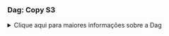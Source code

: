 ### Dag: Copy S3
<details>
  <summary>
  Clique aqui para maiores informações sobre a Dag
  </summary>
<p>

<p align="center">
  <a href="https://datasprints.com/">
    <img src="https://data-sprints-candidate-luizvidal.s3.us-east-2.amazonaws.com/logo.png" alt="Data Sprints" width="128" height="44">
  </a>
</p>

#### Propósito

Esta DAG faz o download dos arquivos csv e json do bucket disponibilizado pelo time da Data Sprints, faz a limpeza dos arquivos, removendo cabeçalho e transformando os arquivos json's em csvs. Em seguida move os arquivos para os buckets do candidato Luiz Vinicius Vidal. 

#### Tasks

Este workflow faz as seguintes tarefas:

<style type="text/css">
.tg  {border-collapse:collapse;border-spacing:0;}
.tg td{font-family:Arial, sans-serif;font-size:14px;padding:10px 5px;border-style:solid;border-width:1px;overflow:hidden;word-break:normal;border-color:black;}
.tg th{font-family:Arial, sans-serif;font-size:14px;font-weight:normal;padding:10px 5px;border-style:solid;border-width:1px;overflow:hidden;word-break:normal;border-color:black;}
.tg .tg-0pky{border-color:inherit;text-align:left;vertical-align:top}
.tg .header{border-color:inherit;font-weight:bold;text-align:center;vertical-align:center}
.tg .subheader{border-color:inherit;font-size:12px;color: red;font-weight:bold;text-align:left;vertical-align:center}
.tg .texto{border-color:inherit;font-size:12px;font-weight:normal;text-align:left;vertical-align:center}
</style>
<table class="tg">
  <tr>
    <th class="header">Task</th>
    <th class="header">Função</th>
  </tr>
  <tr>
    <td class="subheader">start_log</td>
    <td class="texto">Task Inicial - apenas indica o horário de início da execução do fluxo.</td>
  </tr>
  <tr>
    <td class="subheader">get_file_extractJSON2009</td>
    <td class="texto" rowspan="3">Esta task faz o download dos arquivos de payment, vendor e trips do bucket da data-sprints.</td>
  </tr>
  <tr>
    <td class="subheader">get_file_extractJSON2010</td>
  </tr> 
  <tr>  
    <td class="subheader">get_file_extractJSON2011</td>
  </tr>
  <tr>
    <td class="subheader">get_file_extractJSON2012</td>
  </tr> 
  <tr>  
    <td class="subheader">get_file_extractCSVPayment</td>
  </tr>
  <tr>
    <td class="subheader">get_file_extractCSVVendor</td>
  </tr> 
  <tr>
    <td class="subheader">create_athena_scci_securitizadora_raw</td>
    <td class="texto" rowspan="3">Esta task faz a criação - "CREATE" - dos bancos de dados  "raw" no Athena  - Securitizadora, Hipotecária e Banco.</td>
  </tr>
  <tr>
    <td class="subheader">create_athena_database_scci_hipotecaria_raw</td>
  </tr> 
  <tr>  
    <td class="subheader">create_athena_database_scci_banco_raw</td>
  </tr>
  <tr>
    <td class="subheader">remove_ddl_raw_securitizadora</td>
    <td class="texto" rowspan="3">Esta task limpa a pasta que contém os scripts .sql de criação de tabelas dos bancos "raw" no Athena  - Securitizadora, Hipotecária e Banco.</td>
  </tr>
  <tr>
    <td class="subheader">remove_ddl_raw_hipotecaria</td>
  </tr> 
  <tr>  
    <td class="subheader">remove_ddl_raw_banco</td>
  </tr>
  <tr>
    <td class="subheader">download_ddls_securitizadora_from_s3</td>
    <td class="texto" rowspan="3">Esta task faz o download dos scripts de criação de tabelas "raw" do Athena para a pasta local do servidor do Airflow - Securitizadora, Hipotecária e Banco.</td>
  </tr>
  <tr>
    <td class="subheader">download_ddls_hipotecaria_from_s3</td>
  </tr> 
  <tr>  
    <td class="subheader">download_ddls_banco_from_s3</td>
  </tr>
  <tr>
    <td class="subheader">create_raw_tables_securitizadora</td>
    <td class="texto" rowspan="3">Esta task executa todos os scripts .sql de criação de tabela para o banco de dados "Raw" do Athena, dependendo da origem dos dados, ou seja, Securitizadora, Hipotecária ou Banco, a tabela irá pertencer a seu banco de dados respectivo.</td>
  </tr>
  <tr>
    <td class="subheader">create_raw_tables_hipotecaria</td>
  </tr> 
  <tr>  
    <td class="subheader">create_raw_tables_banco</td>
  </tr>
  <tr>
    <td class="subheader">drop_athena_database_processed</td>
    <td class="texto">Esta task faz a deleção - "DROP" - dos bancos de dados "processed" no Athena.</td>
  </tr>
  <tr>
    <td class="subheader">create_athena_database_processed</td>
    <td class="texto">Esta task faz a criação - "CREATE" - dos bancos de dados "processed" no Athena.</td>
  </tr>
  <tr>
    <td class="subheader">create_processed_tables</td>
    <td class="texto">Esta task executa todos os scripts .sql de criação de tabela para o banco de dados "Processed" do Athena e também faz o "union" entre as tabelas de mesmo nome de bancos diferentes. Ex: tabela PRETENDENTE do banco da Hipotecária com tabela PRETENDENTE da Securitizadora irá se transformar em apenas um tabelas no banco de dados "Processed".</td>
  </tr>
  <tr>
    <td class="subheader">drop_athena_database_business</td>
    <td class="texto">Esta task faz a deleção - "DROP" - dos bancos de dados "business" no Athena.</td>
  </tr>
  <tr>
    <td class="subheader">create_athena_database_business</td>
    <td class="texto">Esta task faz a criação - "CREATE" - dos bancos de dados "business" no Athena.</td>
  </tr>
  <tr>
    <td class="subheader">end_log</td>
    <td class="texto">Task Final - apenas indica o horário de encerramento da execução do fluxo.</td>
  </tr>
</table><br>
                                                                                                                                               
#### Data-Team

Em caso de dúvidas, favor contactar:

- [Anderson Igarashi](mailto:anderson.igarashi@baripromotora.com.br)
- [Marcos Gritti](mailto:marcos.gritti@baritecnologia.com.br)
- [Luiz Vidal](mailto:luiz.vidal@baritecnologia.com.br)

</p>
</details>